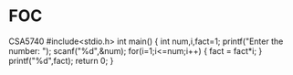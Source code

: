 # FOC
CSA5740
#include<stdio.h>
int main()
{
	int num,i,fact=1;
	printf("Enter the number: ");
	scanf("%d",&num);
	for(i=1;i<=num;i++)
	{
		fact = fact*i;
	}
	printf("%d",fact);
	return 0;
}
